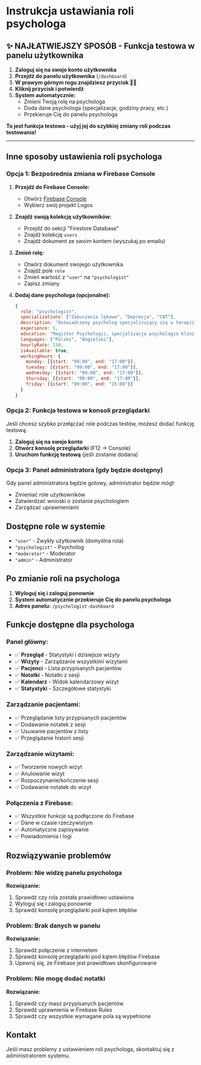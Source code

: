 # Instrukcja ustawiania roli psychologa

## ✨ NAJŁATWIEJSZY SPOSÓB - Funkcja testowa w panelu użytkownika

1. **Zaloguj się na swoje konto użytkownika**
2. **Przejdź do panelu użytkownika** (`/dashboard`)
3. **W prawym górnym rogu znajdziesz przycisk 👨‍⚕️**
4. **Kliknij przycisk i potwierdź** 
5. **System automatycznie:**
   - Zmieni Twoją rolę na psychologa
   - Doda dane psychologa (specjalizacje, godziny pracy, etc.)
   - Przekieruje Cię do panelu psychologa

**To jest funkcja testowa - użyj jej do szybkiej zmiany roli podczas testowania!**

---

## Inne sposoby ustawienia roli psychologa

### Opcja 1: Bezpośrednia zmiana w Firebase Console

1. **Przejdź do Firebase Console:**
   - Otwórz [Firebase Console](https://console.firebase.google.com)
   - Wybierz swój projekt Logos

2. **Znajdź swoją kolekcję użytkowników:**
   - Przejdź do sekcji "Firestore Database"
   - Znajdź kolekcję `users`
   - Znajdź dokument ze swoim kontem (wyszukaj po emailu)

3. **Zmień rolę:**
   - Otwórz dokument swojego użytkownika
   - Znajdź pole `role`
   - Zmień wartość z `"user"` na `"psychologist"`
   - Zapisz zmiany

4. **Dodaj dane psychologa (opcjonalne):**
   ```javascript
   {
     role: "psychologist",
     specializations: ["Zaburzenia lękowe", "Depresja", "CBT"],
     description: "Doświadczony psycholog specjalizujący się w terapii poznawczo-behawioralnej",
     experience: 5,
     education: "Magister Psychologii, specjalizacja psychologia kliniczna",
     languages: ["Polski", "Angielski"],
     hourlyRate: 150,
     isAvailable: true,
     workingHours: {
       monday: [{start: "09:00", end: "17:00"}],
       tuesday: [{start: "09:00", end: "17:00"}],
       wednesday: [{start: "09:00", end: "17:00"}],
       thursday: [{start: "09:00", end: "17:00"}],
       friday: [{start: "09:00", end: "15:00"}]
     }
   }
   ```

### Opcja 2: Funkcja testowa w konsoli przeglądarki

Jeśli chcesz szybko przełączać role podczas testów, możesz dodać funkcję testową.

1. **Zaloguj się na swoje konto**
2. **Otwórz konsolę przeglądarki** (F12 -> Console)
3. **Uruchom funkcję testową** (jeśli zostanie dodana)

### Opcja 3: Panel administratora (gdy będzie dostępny)

Gdy panel administratora będzie gotowy, administrator będzie mógł:
- Zmieniać role użytkowników
- Zatwierdzać wnioski o zostanie psychologiem
- Zarządzać uprawnieniami

## Dostępne role w systemie

- `"user"` - Zwykły użytkownik (domyślna rola)
- `"psychologist"` - Psycholog
- `"moderator"` - Moderator
- `"admin"` - Administrator

## Po zmianie roli na psychologa

1. **Wyloguj się i zaloguj ponownie**
2. **System automatycznie przekieruje Cię do panelu psychologa**
3. **Adres panelu:** `/psychologist-dashboard`

## Funkcje dostępne dla psychologa

### Panel główny:
- ✅ **Przegląd** - Statystyki i dzisiejsze wizyty
- ✅ **Wizyty** - Zarządzanie wszystkimi wizytami
- ✅ **Pacjenci** - Lista przypisanych pacjentów
- ✅ **Notatki** - Notatki z sesji
- ✅ **Kalendarz** - Widok kalendarzowy wizyt
- ✅ **Statystyki** - Szczegółowe statystyki

### Zarządzanie pacjentami:
- ✅ Przeglądanie listy przypisanych pacjentów
- ✅ Dodawanie notatek z sesji
- ✅ Usuwanie pacjentów z listy
- ✅ Przeglądanie historii sesji

### Zarządzanie wizytami:
- ✅ Tworzenie nowych wizyt
- ✅ Anulowanie wizyt
- ✅ Rozpoczynanie/kończenie sesji
- ✅ Dodawanie notatek do wizyt

### Połączenia z Firebase:
- ✅ Wszystkie funkcje są podłączone do Firebase
- ✅ Dane w czasie rzeczywistym
- ✅ Automatyczne zapisywanie
- ✅ Powiadomienia i logi

## Rozwiązywanie problemów

### Problem: Nie widzę panelu psychologa
**Rozwiązanie:**
1. Sprawdź czy rola została prawidłowo ustawiona
2. Wyloguj się i zaloguj ponownie
3. Sprawdź konsolę przeglądarki pod kątem błędów

### Problem: Brak danych w panelu
**Rozwiązanie:**
1. Sprawdź połączenie z internetem
2. Sprawdź konsolę przeglądarki pod kątem błędów Firebase
3. Upewnij się, że Firebase jest prawidłowo skonfigurowane

### Problem: Nie mogę dodać notatki
**Rozwiązanie:**
1. Sprawdź czy masz przypisanych pacjentów
2. Sprawdź uprawnienia w Firebase Rules
3. Sprawdź czy wszystkie wymagane pola są wypełnione

## Kontakt

Jeśli masz problemy z ustawieniem roli psychologa, skontaktuj się z administratorem systemu.
